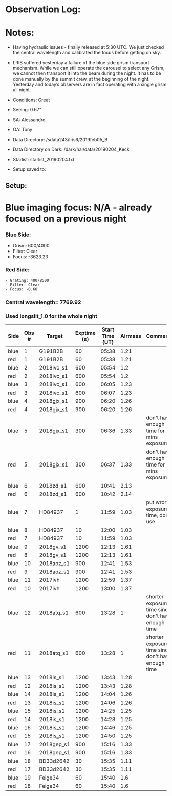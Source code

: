 # Observation Log:

# Notes:
* Having hydraulic issues - finally released at 5:30 UTC. We just checked the central wavelength and calibrated the focus before getting on sky.
* LRIS suffered yesterday a failure of the blue side grism transport mechanism. 
While we can still operate the carousel to select any Grism, we cannot then transport it into the beam during the night.
It has to be done manually by the summit crew, at the beginning of the night.
Yesterday and today’s observers are in fact operating with a single grism all night.

* Conditions: Great
* Seeing: 0.67"
* SA: Alessandro
* OA: Tony
* Data Directory: /sdata243/lris6/2019feb05_B
* Data Directory on Dark: /dark/hal/data/20190204_Keck
* Starlist: starlist_20190204.txt
* Setup saved to:

## Setup:
# Blue imaging focus: N/A - already focused on a previous night

### Blue Side:
   - Grism: 600/4000
   - Filter: Clear
   - Focus: -3623.23

### Red Side:
    - Grating: 400/8500
    - Filter: Clear
    - Focus: -0.60
    
### Central wavelength= 7769.92
### Used longslit_1.0 for the whole night

| Side | Obs #     | Target    | Exptime (s) | Start Time (UT) | Airmass | Comments                                                   |
|------|-----------|-----------|-------------|-----------------|---------|------------------------------------------------------------|
| blue | 1 | G191B2B    | 60  | 05:38 | 1.21 | 
| red  | 1 | G191B2B    | 60  | 05:38 | 1.21 |
| blue | 2 | 2018ivc_s1 | 600 | 05:54 | 1.2  |
| red  | 2 | 2018ivc_s1 | 600 | 05:54 | 1.2  |
| blue | 3 | 2018ivc_s1 | 600 | 06:05 | 1.23 |
| red  | 3 | 2018ivc_s1 | 600 | 06:07 | 1.23 |
| blue | 4 | 2018gjx_s1 | 900 | 06:20 | 1.26 |
| red  | 4 | 2018gjx_s1 | 900 | 06:20 | 1.26 |
| blue | 5 | 2018gjx_s1 | 300 | 06:36 | 1.33 |don't have enough time for 15 mins exposure| 
| red  | 5 | 2018gjx_s1 | 300 | 06:37 | 1.33 |don't have enough time for 15 mins exposure|
| blue | 6 | 2018zd_s1  | 600 | 10:41 | 2.13 |
| red  | 6 | 2018zd_s1  | 600 | 10:42 | 2.14 |
| blue | 7 | HD84937    | 1   | 11:59 | 1.03 |put wrong exposure time, don't use|
| blue | 8 | HD84937    | 10  | 12:00 | 1.03 |
| red  | 7 | HD84937    | 10  | 11:59 | 1.03 |
| blue | 9 | 2018gv_s1  | 1200| 12:13 | 1.61 |
| red  | 8 | 2018gv_s1  | 1200| 12:13 | 1.61 |
| blue | 10| 2018aoz_s1 | 900 | 12:41 | 1.53 |
| red  | 9 | 2018aoz_s1 | 900 | 12:41 | 1.53 |
| blue | 11| 2017ivh    | 1200| 12:59 | 1.37 |
| red  | 10| 2017ivh    | 1200| 13:00 | 1.37 |
| blue | 12| 2018atq_s1 | 600 | 13:28 | 1    |shorter exposure time since don't have enough time|
| red  | 11| 2018atq_s1 | 600 | 13:28 | 1    |shorter exposure time since don't have enough time|
| blue | 13| 2018is_s1  | 1200| 13:43 | 1.28 |
| red  | 12| 2018is_s1  | 1200| 13:43 | 1.28 |
| blue | 14| 2018is_s1  | 1200| 14:04 | 1.26 |
| red  | 13| 2018is_s1  | 1200| 14:06 | 1.26 |
| blue | 15| 2018is_s1  | 1200| 14:25 | 1.25 |
| red  | 14| 2018is_s1  | 1200| 14:28 | 1.25 |
| blue | 16| 2018is_s1  | 1200| 14:46 | 1.25 |
| red  | 15| 2018is_s1  | 1200| 14:50 | 1.25 |
| blue | 17| 2018gep_s1 | 900 | 15:16 | 1.33 |
| red  | 16| 2018gep_s1 | 900 | 15:16 | 1.33 |
| blue | 18| BD33d2642  | 30  | 15:35 | 1.11 |
| red  | 17| BD33d2642  | 30  | 15:35 | 1.11 |
| blue | 19| Feige34    | 60  | 15:40 | 1.6  |
| red  | 18| Feige34    | 60  | 15:40 | 1.6  |
